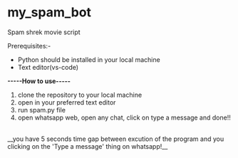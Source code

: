 # my_spam_bot
 Spam shrek movie script


Prerequisites:-
* Python should be installed in your local machine
* Text editor(vs-code)

__-----How to use-----__

1. clone the repository to your local machine
2. open in your preferred text editor
3. run spam.py file
4. open whatsapp web, open any chat, click on type a message and done!!
<br>
__you have 5 seconds time gap between excution of the program and you clicking on the 'Type a message' thing on whatsapp!__
